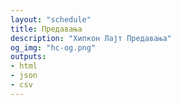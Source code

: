 ```yaml
---
layout: "schedule"
title: Предавања
description: "Хипкон Лајт Предавања"
og_img: "hc-og.png"
outputs:
- html
- json
- csv
---
```

